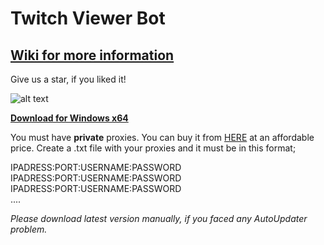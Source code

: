 # Twitch Viewer Bot
## **[Wiki for more information](https://github.com/gorkemhacioglu/TwitchViewerBot/wiki)**

Give us a star, if you liked it!

![alt text](https://mytwitchbot.com/images/ui2_2.png)

**[Download for Windows x64](http://mytwitchbot.com/Download/win-x64.zip)**

You must have **private** proxies. You can buy it from [HERE](https://www.webshare.io/?referral_code=ceuygyx4sir2)
 at an affordable price.
Create a .txt file with your proxies and it must be in this format;

IPADRESS:PORT:USERNAME:PASSWORD<br />
IPADRESS:PORT:USERNAME:PASSWORD<br />
IPADRESS:PORT:USERNAME:PASSWORD<br />
....

*Please download latest version manually, if you faced any AutoUpdater problem.*
